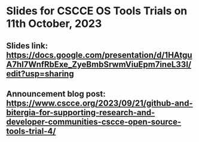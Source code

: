 # Slides for CSCCE OS Tools Trials on 11th October, 2023

## Slides link: https://docs.google.com/presentation/d/1HAtguA7hI7WnfRbExe_ZyeBmbSrwmViuEpm7ineL33I/edit?usp=sharing

## Announcement blog post: https://www.cscce.org/2023/09/21/github-and-bitergia-for-supporting-research-and-developer-communities-cscce-open-source-tools-trial-4/
